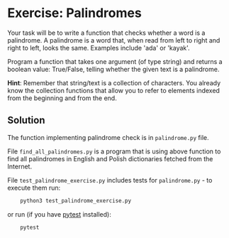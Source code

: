 # Exercise: Palindromes

Your task will be to write a function that checks whether a word is a palindrome. A palindrome is a word that, when read from left to right and right to left, looks the same. Examples include 'ada' or 'kayak'.

Program a function that takes one argument (of type string) and returns a boolean value: True/False, telling whether the given text is a palindrome.

**Hint**: Remember that string/text is a collection of characters. You already know the collection functions that allow you to refer to elements indexed from the beginning and from the end.

## Solution

The function implementing palindrome check is in `palindrome.py` file.

File `find_all_palindromes.py` is a program that is using above function to find all palindromes in English and Polish dictionaries fetched from the Internet.

File `test_palindrome_exercise.py` includes tests for `palindrome.py` - to execute them run:
```python
    python3 test_palindrome_exercise.py
```

or run (if you have [pytest](https://docs.pytest.org/) installed):
```python
    pytest
```

